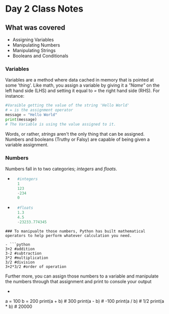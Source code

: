 # Day 2 Class Notes

## What was covered
- Assigning Variables
- Manipulating Numbers
- Manipulating Strings
- Booleans and Conditionals

### Variables
Variables are a method where data cached in memory that is pointed at some 'thing'.
Like math, you assign a variable by giving it a *"Name"* on the left hand side (LHS) and setting it equal to *=* the right hand side (RHS).
For instance:

```python
#Varaible getting the value of the string 'Hello World'
# = is the assignment operator
message = "Hello World" 
print(message) 
# The Variable is using the value assigned to it.
```
Words, or rather, *strings* aren't the only thing that can be assigned. Numbers and booleans (Truthy or Falsy) are capable of being given a variable assignment.

### Numbers
Numbers fall in to two categories; *integers* and *floats*. 

- ```python
    #integers
    1
    123
    -234
    0
- ```python
    #floats
    1.3
    4.5
    -23233.774345
```
### To manipualte those numbers, Python has built mathematical operators to help perform whatever calculation you need. 

- ```python
3+2 #addition
3-2 #subtraction
3*2 #multiplication
3/2 #division
3+2*3/2 #order of operation
```
Further more, you can assign those numbers to a variable and manipulate the numbers through that assignment and print to console your output

- ```python
a = 100
b = 200
print(a + b) # 300
print(a - b) # -100
print(a / b) # 1/2
print(a * b) # 20000